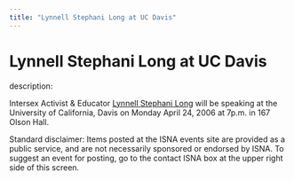 ```yaml
---
title: "Lynnell Stephani Long at UC Davis"
---
```


# Lynnell Stephani Long at UC Davis

  
description:  
  


Intersex Activist & Educator [Lynnell Stephani Long][1] will be speaking at the University of California, Davis on Monday April 24, 2006 at 7p.m. in 167 Olson Hall.

  
  


Standard disclaimer: Items posted at the ISNA events site are provided as a public service, and are not necessarily sponsored or endorsed by ISNA. To suggest an event for posting, go to the contact ISNA box at the upper right side of this screen.

 [1]: /about/long